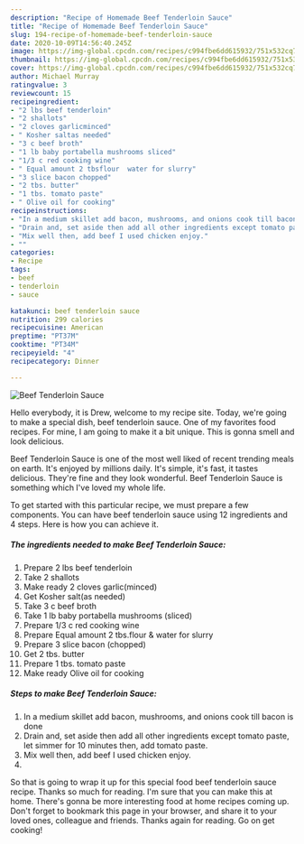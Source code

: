 ```yaml
---
description: "Recipe of Homemade Beef Tenderloin Sauce"
title: "Recipe of Homemade Beef Tenderloin Sauce"
slug: 194-recipe-of-homemade-beef-tenderloin-sauce
date: 2020-10-09T14:56:40.245Z
image: https://img-global.cpcdn.com/recipes/c994fbe6dd615932/751x532cq70/beef-tenderloin-sauce-recipe-main-photo.jpg
thumbnail: https://img-global.cpcdn.com/recipes/c994fbe6dd615932/751x532cq70/beef-tenderloin-sauce-recipe-main-photo.jpg
cover: https://img-global.cpcdn.com/recipes/c994fbe6dd615932/751x532cq70/beef-tenderloin-sauce-recipe-main-photo.jpg
author: Michael Murray
ratingvalue: 3
reviewcount: 15
recipeingredient:
- "2 lbs beef tenderloin"
- "2 shallots"
- "2 cloves garlicminced"
- " Kosher saltas needed"
- "3 c beef broth"
- "1 lb baby portabella mushrooms sliced"
- "1/3 c red cooking wine"
- " Equal amount 2 tbsflour  water for slurry"
- "3 slice bacon chopped"
- "2 tbs. butter"
- "1 tbs. tomato paste"
- " Olive oil for cooking"
recipeinstructions:
- "In a medium skillet add bacon, mushrooms, and onions cook till bacon is done"
- "Drain and, set aside then add all other ingredients except tomato paste, let simmer for 10 minutes then, add tomato paste."
- "Mix well then, add beef I used chicken enjoy."
- ""
categories:
- Recipe
tags:
- beef
- tenderloin
- sauce

katakunci: beef tenderloin sauce 
nutrition: 299 calories
recipecuisine: American
preptime: "PT37M"
cooktime: "PT34M"
recipeyield: "4"
recipecategory: Dinner

---
```



![Beef Tenderloin Sauce](https://img-global.cpcdn.com/recipes/c994fbe6dd615932/751x532cq70/beef-tenderloin-sauce-recipe-main-photo.jpg)

Hello everybody, it is Drew, welcome to my recipe site. Today, we're going to make a special dish, beef tenderloin sauce. One of my favorites food recipes. For mine, I am going to make it a bit unique. This is gonna smell and look delicious.

Beef Tenderloin Sauce is one of the most well liked of recent trending meals on earth. It's enjoyed by millions daily. It's simple, it's fast, it tastes delicious. They're fine and they look wonderful. Beef Tenderloin Sauce is something which I've loved my whole life.




To get started with this particular recipe, we must prepare a few components. You can have beef tenderloin sauce using 12 ingredients and 4 steps. Here is how you can achieve it.

<!--inarticleads1-->

##### The ingredients needed to make Beef Tenderloin Sauce:

1. Prepare 2 lbs beef tenderloin
1. Take 2 shallots
1. Make ready 2 cloves garlic(minced)
1. Get  Kosher salt(as needed)
1. Take 3 c beef broth
1. Take 1 lb baby portabella mushrooms (sliced)
1. Prepare 1/3 c red cooking wine
1. Prepare  Equal amount 2 tbs.flour &amp; water for slurry
1. Prepare 3 slice bacon (chopped)
1. Get 2 tbs. butter
1. Prepare 1 tbs. tomato paste
1. Make ready  Olive oil for cooking




<!--inarticleads2-->

##### Steps to make Beef Tenderloin Sauce:

1. In a medium skillet add bacon, mushrooms, and onions cook till bacon is done
1. Drain and, set aside then add all other ingredients except tomato paste, let simmer for 10 minutes then, add tomato paste.
1. Mix well then, add beef I used chicken enjoy.
1. 




So that is going to wrap it up for this special food beef tenderloin sauce recipe. Thanks so much for reading. I'm sure that you can make this at home. There's gonna be more interesting food at home recipes coming up. Don't forget to bookmark this page in your browser, and share it to your loved ones, colleague and friends. Thanks again for reading. Go on get cooking!
